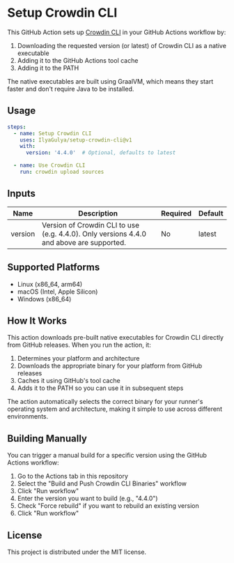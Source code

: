 # Setup Crowdin CLI

This GitHub Action sets up [Crowdin CLI](https://github.com/crowdin/crowdin-cli) in your GitHub Actions workflow by:

1. Downloading the requested version (or latest) of Crowdin CLI as a native executable
2. Adding it to the GitHub Actions tool cache
3. Adding it to the PATH

The native executables are built using GraalVM, which means they start faster and don't require Java to be installed.

## Usage

```yaml
steps:
  - name: Setup Crowdin CLI
    uses: IlyaGulya/setup-crowdin-cli@v1
    with:
      version: '4.4.0'  # Optional, defaults to latest

  - name: Use Crowdin CLI
    run: crowdin upload sources
```

## Inputs

| Name    | Description                                                                              | Required | Default |
|---------|------------------------------------------------------------------------------------------|----------|---------|
| version | Version of Crowdin CLI to use (e.g. 4.4.0). Only versions 4.4.0 and above are supported. | No       | latest  |

## Supported Platforms

- Linux (x86_64, arm64)
- macOS (Intel, Apple Silicon)
- Windows (x86_64)

## How It Works

This action downloads pre-built native executables for Crowdin CLI directly from GitHub releases. When you run the action, it:

1. Determines your platform and architecture
2. Downloads the appropriate binary for your platform from GitHub releases
3. Caches it using GitHub's tool cache
4. Adds it to the PATH so you can use it in subsequent steps

The action automatically selects the correct binary for your runner's operating system and architecture, making it simple to use across different environments.

## Building Manually

You can trigger a manual build for a specific version using the GitHub Actions workflow:

1. Go to the Actions tab in this repository
2. Select the "Build and Push Crowdin CLI Binaries" workflow
3. Click "Run workflow"
4. Enter the version you want to build (e.g., "4.4.0")
5. Check "Force rebuild" if you want to rebuild an existing version
6. Click "Run workflow"

## License

This project is distributed under the MIT license.
